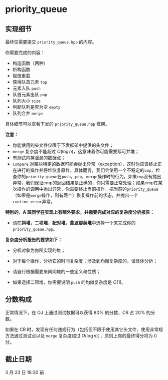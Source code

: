 # priority_queue

## 实现细节

最终仅需要提交 `priority_queue.hpp` 的内容。

你需要完成的内容：

+ 构造函数（两种）
+ 析构函数
+ 赋值重载
+ 获得队首元素 `top`
+ 元素入队 `push`
+ 队首元素出队 `pop`
+ 队列大小 `size`
+ 判断队列是否为空 `empty`
+ 队列合并 `merge`

具体细节可以查看下发的 `priority_queue.hpp` 框架。

**注意：**

- 你能使用的头文件仅限于下发框架中提供的头文件；
- `merge` 复杂度不能超过 $O(\log n)$，这意味着你可能需要写可并堆；
- 有测试内存泄漏的数据点；
- `Compare` 对某些特定的数据可能会抛出异常（exception），这时你应该终止正在进行的操作并将堆恢复原样。具体而言，我们会使用一个不稳定的`cmp`，检查你的`priority_queue`在`push`，`pop`，`merge`操作时的行为。如果`cmp`没有抛出异常，我们保证cmp的返回结果是正确的，你只需要正常处理；如果cmp在某次操作的调用中抛出异常，你需要终止当前操作，把当前的`priority_queue`（如果是`merge`操作，则有两个）恢复操作前的状态，并抛出一个`runtime_error`异常。

**特别的，A 班同学在实现上有额外要求，并需要完成对应的复杂度分析报告：**

- 请在**斜堆**，**二项堆**，**配对堆**，**斐波那契堆**中选择一个来完成你的`priority_queue.hpp`。

**复杂度分析报告的要求如下：**

- 分析对象为你所实现的堆；

- 对于每个操作，分析它的时间复杂度；涉及到均摊复杂度的，请具体分析；
- 请自行根据需要来阐明堆的一些定义和性质；
- 如果选择二项堆，你需要说明 `push` 的均摊复杂度是 $O(1)$。

## 分数构成

正常情况下，在 OJ 上通过测试数据可以获得 80% 的分数，CR 占 20% 的分数。

如果在 CR 时，发现有任何违规行为（包括但不限于使用其它头文件、使用非常规方法通过测试点以及 `merge` 复杂度超过 $O(\log n)$），原则上你的最终得分将为 0 分。

## 截止日期

3 月 23 日 18:30 前